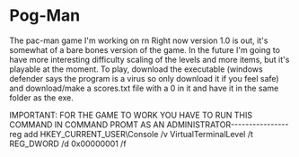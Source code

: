 # Pog-Man
The pac-man game I'm working on rn
Right now version 1.0 is out, it's somewhat of a bare bones version of the game.
In the future I'm going to have more interesting difficulty scaling of the levels and more items, but it's playable at the moment.
To play, download the executable (windows defender says the program is a virus so only download it if you feel safe) and download/make a scores.txt file with a 0 in it and have it in the same folder as the exe.

IMPORTANT: FOR THE GAME TO WORK YOU HAVE TO RUN THIS COMMAND IN COMMAND PROMT AS AN ADMINISTRATOR----------------
reg add HKEY_CURRENT_USER\Console /v VirtualTerminalLevel /t REG_DWORD /d 0x00000001 /f
